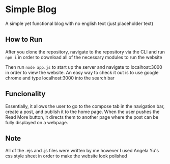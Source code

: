 # Simple Blog
A simple yet functional blog with no english text (just placeholder text)

## How to Run
After you clone the repository, navigate to the repository via the CLI and run `npm i` in order to download all of the necessary modules to run the website

Then run `node app.js` to start up the server and navigate to localhost:3000 in order to view the website. An easy way to check it out is to use google chrome and type localhost:3000 into the search bar

## Funcionality
Essentially, it allows the user to go to the compose tab in the navigation bar, create a post, and publish it to the home page. When the user pushes the Read More button, it directs them to another page where the post can be fully displayed on a webpage. 

## Note
All of the .ejs and .js files were written by me however I used Angela Yu's css style sheet in order to make the website look polished
